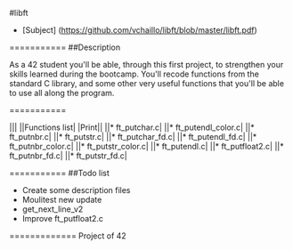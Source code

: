#libft

* [Subject] (https://github.com/vchaillo/libft/blob/master/libft.pdf)

===========
##Description

As a 42 student you'll be able, through this first project, to strengthen your skills learned during the bootcamp. You'll recode functions from the standard C library, and some other very useful functions that you'll be able to use all along the program.

===========

|||
||Functions list|
|Print||
||* ft_putchar.c|
||* ft_putendl_color.c|
||* ft_putnbr.c|
||* ft_putstr.c|
||* ft_putchar_fd.c|
||* ft_putendl_fd.c|
||* ft_putnbr_color.c|
||* ft_putstr_color.c|
||* ft_putendl.c|
||* ft_putfloat2.c|
||* ft_putnbr_fd.c|
||* ft_putstr_fd.c|

===========
##Todo list

- Create some description files
- Moulitest new update
- get_next_line_v2
- Improve ft_putfloat2.c

=============
Project of 42
